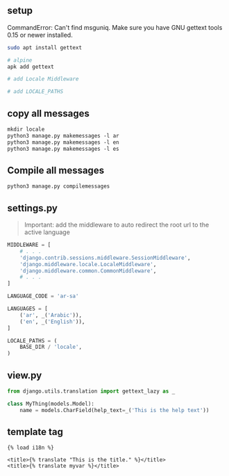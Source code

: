 ## setup
CommandError: Can't find msguniq. Make sure you have GNU gettext tools 0.15 or newer installed.
```sh
sudo apt install gettext

# alpine
apk add gettext

# add Locale Middleware

# add LOCALE_PATHS
```


## copy all messages
```txt
mkdir locale
python3 manage.py makemessages -l ar
python3 manage.py makemessages -l en
python3 manage.py makemessages -l es
```


## Compile all messages
```txt
python3 manage.py compilemessages
```


## settings.py
> Important: add the middleware to auto redirect the root url to the active language 
```python
MIDDLEWARE = [
    # . . . 
    'django.contrib.sessions.middleware.SessionMiddleware',
    'django.middleware.locale.LocaleMiddleware',
    'django.middleware.common.CommonMiddleware',
    # . . . 
]

LANGUAGE_CODE = 'ar-sa'

LANGUAGES = [
    ('ar', _('Arabic')),
    ('en', _('English')),
]

LOCALE_PATHS = (
    BASE_DIR / 'locale',
)
```


## view.py
```python
from django.utils.translation import gettext_lazy as _

class MyThing(models.Model):
    name = models.CharField(help_text=_('This is the help text'))
```


## template tag
```django
{% load i18n %}

<title>{% translate "This is the title." %}</title>
<title>{% translate myvar %}</title>
```
